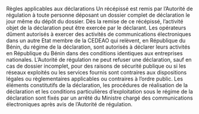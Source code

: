 Règles applicables aux déclarations
Un récépissé est remis par l’Autorité de régulation à toute personne déposant un dossier complet de déclaration le jour même du dépôt du dossier. Dès la remise de ce récépissé, l’activité objet de la déclaration peut être exercée par le déclarant.
Les opérateurs dûment autorisés à exercer des activités de communications électroniques dans un autre Etat membre de la CEDEAO qui relèvent, en République du Bénin, du régime de la déclaration, sont autorisés à déclarer leurs activités en République du Bénin dans des conditions identiques aux entreprises nationales.
L’Autorité de régulation ne peut refuser une déclaration, sauf en cas de dossier incomplet, pour des raisons de sécurité publique ou si les réseaux exploités ou les services fournis sont contraires aux dispositions légales ou règlementaires applicables ou contraires à l’ordre public.
Les éléments constitutifs de la déclaration, les procédures de réalisation de la déclaration et les conditions particulières d’exploitation sous le régime de la déclaration sont fixés par un arrêté du Ministre chargé des communications électroniques après avis de l’Autorité de régulation.